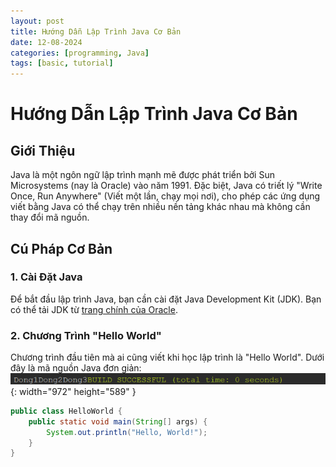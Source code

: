 ```yaml
---
layout: post
title: Hướng Dẫn Lập Trình Java Cơ Bản
date: 12-08-2024
categories: [programming, Java]
tags: [basic, tutorial]
---
```


# Hướng Dẫn Lập Trình Java Cơ Bản

## Giới Thiệu

Java là một ngôn ngữ lập trình mạnh mẽ được phát triển bởi Sun Microsystems (nay là Oracle) vào năm 1991. Đặc biệt, Java có triết lý "Write Once, Run Anywhere" (Viết một lần, chạy mọi nơi), cho phép các ứng dụng viết bằng Java có thể chạy trên nhiều nền tảng khác nhau mà không cần thay đổi mã nguồn.

## Cú Pháp Cơ Bản

### 1. Cài Đặt Java

Để bắt đầu lập trình Java, bạn cần cài đặt Java Development Kit (JDK). Bạn có thể tải JDK từ [trang chính của Oracle](https://www.oracle.com/java/technologies/javase-jdk11-downloads.html).

### 2. Chương Trình "Hello World"

Chương trình đầu tiên mà ai cũng viết khi học lập trình là "Hello World". Dưới đây là mã nguồn Java đơn giản:
![Desktop View](/post/20241208/image.png){: width="972" height="589" }
```java
public class HelloWorld {
    public static void main(String[] args) {
        System.out.println("Hello, World!");
    }
}

